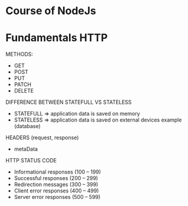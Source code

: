 # Course of NodeJs
# Fundamentals HTTP

METHODS:
* GET
* POST
* PUT
* PATCH
* DELETE
 
DIFFERENCE BETWEEN STATEFULL VS STATELESS

* STATEFULL => application data is saved on memory
* STATELESS => application data is saved on external devices example (database)

HEADERS (request, response) 
* metaData

HTTP STATUS CODE
* Informational responses (100 – 199)
* Successful responses (200 – 299)
* Redirection messages (300 – 399)
* Client error responses (400 – 499)
* Server error responses (500 – 599)